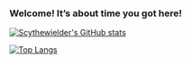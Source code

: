 ### Welcome! It’s about time you got here!

<!--
**Scythewielder/Scythewielder** is a ✨ _special_ ✨ repository because its `README.md` (this file) appears on your GitHub profile.

Here are some ideas to get you started:

- 🔭 I’m currently working on ...
- 🌱 I’m currently learning ...
- 👯 I’m looking to collaborate on ...
- 🤔 I’m looking for help with ...
- 💬 Ask me about ...
- 📫 How to reach me: ...
- 😄 Pronouns: ...
- ⚡ Fun fact: ...
-->



[![Scythewielder's GitHub stats](https://github-readme-stats.vercel.app/api?username=Scythewielder&count_private=true&show_icons=true&theme=radical&show_icons=true&hide=contribs,prs)](https://github.com/Scythewielder/github-readme-stats)

[![Top Langs](https://github-readme-stats.vercel.app/api/top-langs/?username=Scythewielder&layout=compact)](https://github.com/anuraghazra/github-readme-stats)







